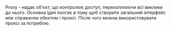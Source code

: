 Proxy -  надає об'єкт, що контролює доступ, перехоплюючи всі виклики до нього.
Основна ідея полгає в тому щоб створити загальний інтерфейс між справжнім обєктом 
і проксі. Після чого можна використовувати проксі за потребою.